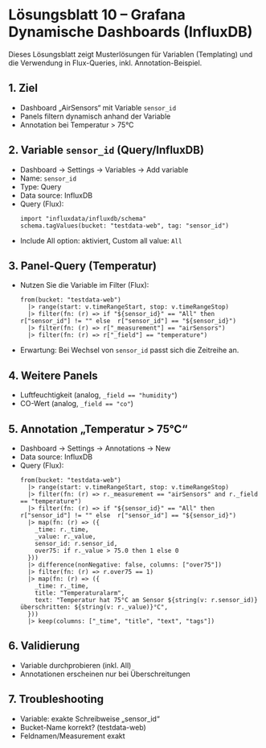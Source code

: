 # Lösungsblatt 10 – Grafana Dynamische Dashboards (InfluxDB)

Dieses Lösungsblatt zeigt Musterlösungen für Variablen (Templating) und die Verwendung in Flux-Queries, inkl. Annotation-Beispiel.

## 1. Ziel
- Dashboard „AirSensors“ mit Variable `sensor_id`
- Panels filtern dynamisch anhand der Variable
- Annotation bei Temperatur > 75°C

## 2. Variable `sensor_id` (Query/InfluxDB)
- Dashboard → Settings → Variables → Add variable
- Name: `sensor_id`
- Type: Query
- Data source: InfluxDB
- Query (Flux):
  ```flux
  import "influxdata/influxdb/schema"
  schema.tagValues(bucket: "testdata-web", tag: "sensor_id")
  ```
- Include All option: aktiviert, Custom all value: `All`

## 3. Panel-Query (Temperatur)
- Nutzen Sie die Variable im Filter (Flux):
  ```flux
  from(bucket: "testdata-web")
    |> range(start: v.timeRangeStart, stop: v.timeRangeStop)
    |> filter(fn: (r) => if "${sensor_id}" == "All" then r["sensor_id"] != "" else  r["sensor_id"] == "${sensor_id}")
    |> filter(fn: (r) => r["_measurement"] == "airSensors")
    |> filter(fn: (r) => r["_field"] == "temperature")
  ```
- Erwartung: Bei Wechsel von `sensor_id` passt sich die Zeitreihe an.

## 4. Weitere Panels
- Luftfeuchtigkeit (analog, `_field == "humidity"`)
- CO-Wert (analog, `_field == "co"`)

## 5. Annotation „Temperatur > 75°C“
- Dashboard → Settings → Annotations → New
- Data source: InfluxDB
- Query (Flux):
  ```flux
  from(bucket: "testdata-web")
    |> range(start: v.timeRangeStart, stop: v.timeRangeStop)
    |> filter(fn: (r) => r._measurement == "airSensors" and r._field == "temperature")
    |> filter(fn: (r) => if "${sensor_id}" == "All" then r["sensor_id"] != "" else  r["sensor_id"] == "${sensor_id}")
    |> map(fn: (r) => ({
      _time: r._time,
      _value: r._value,
      sensor_id: r.sensor_id,
      over75: if r._value > 75.0 then 1 else 0
    }))
    |> difference(nonNegative: false, columns: ["over75"])
    |> filter(fn: (r) => r.over75 == 1)
    |> map(fn: (r) => ({
      _time: r._time,
      title: "Temperaturalarm",
      text: "Temperatur hat 75°C am Sensor ${string(v: r.sensor_id)} überschritten: ${string(v: r._value)}°C",
    }))
    |> keep(columns: ["_time", "title", "text", "tags"])
  ```

## 6. Validierung
- Variable durchprobieren (inkl. All)
- Annotationen erscheinen nur bei Überschreitungen

## 7. Troubleshooting
- Variable: exakte Schreibweise „sensor_id“
- Bucket-Name korrekt? (testdata-web)
- Feldnamen/Measurement exakt
